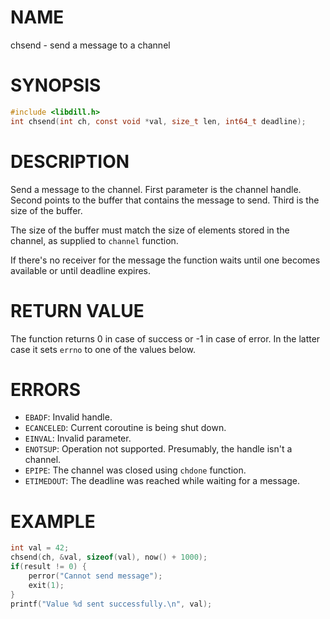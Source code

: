 # NAME

chsend - send a message to a channel

# SYNOPSIS

```c
#include <libdill.h>
int chsend(int ch, const void *val, size_t len, int64_t deadline);
```

# DESCRIPTION

Send a message to the channel. First parameter is the channel handle. Second points to the buffer that contains the message to send. Third is the size of the buffer.

The size of the buffer must match the size of elements stored in the channel, as supplied to `channel` function.

If there's no receiver for the message the function waits until one becomes available or until deadline expires.

# RETURN VALUE

The function returns 0 in case of success or -1 in case of error. In the latter case it sets `errno` to one of the values below.

# ERRORS

* `EBADF`: Invalid handle.
* `ECANCELED`: Current coroutine is being shut down.
* `EINVAL`: Invalid parameter.
* `ENOTSUP`: Operation not supported. Presumably, the handle isn't a channel.
* `EPIPE`: The channel was closed using `chdone` function.
* `ETIMEDOUT`: The deadline was reached while waiting for a message.

# EXAMPLE

```c
int val = 42;
chsend(ch, &val, sizeof(val), now() + 1000);
if(result != 0) {
    perror("Cannot send message");
    exit(1);
}
printf("Value %d sent successfully.\n", val);
```

